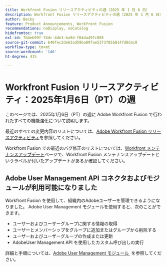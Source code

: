 ```yaml
---
title: Workfront Fusion リリースアクティビティの週（2025 年 1 月 6 日）
description: Workfront Fusion リリースアクティビティの週（2025 年 1 月 6 日）
author: Becky
feature: Product Announcements, Workfront Fusion
recommendations: noDisplay, noCatalog
hidefromtoc: true
exl-id: 7b4eb99f-74dc-4de3-ba9d-f64da497c005
source-git-commit: 640fec2de63ad59ba89fae5373f85b8147d8dac0
workflow-type: tm+mt
source-wordcount: '146'
ht-degree: 41%

---
```


# Workfront Fusion リリースアクティビティ：2025年1月6日（PT）の週

このページでは、2025年1月6日（PT）の週に Adobe Workfront Fusion で行われたすべての機能強化について説明します。

最近のすべての変更内容のリストについては、[Adobe Workfront Fusion リリースアクティビティ](/help/workfront-fusion/fusion-product-releases/fusion-release-activity.md)を参照してください。

Workfront Fusion での最近のバグ修正のリストについては、[Workfront メンテナンスアップデート](https://experienceleague.adobe.com/ja/docs/workfront-known-issues/releases/current-updates)ページで、Workfront Fusion メンテナンスアップデートというラベルが付いたアップデートがあるか確認してください。

## Adobe User Management API コネクタおよびモジュールが利用可能になりました

Workfront Fusion を使用して、組織内のAdobeユーザーを管理できるようになりました。 Adobe User Management モジュールを使用すると、次のことができます。

* ユーザーおよびユーザーグループに関する情報の取得
* ユーザーとメンバーシップをグループに追加またはグループから削除する
* ユーザーおよびユーザーグループの作成または更新
* AdobeUser Management API を使用したカスタム呼び出しの実行

詳細と手順については、[Adobe User Management モジュール &#x200B;](/help/workfront-fusion/references/apps-and-modules/adobe-connectors/adobe-user-management-modules.md) を参照してください。
